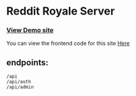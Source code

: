 # Reddit Royale Server

### [View Demo site]('https://reddit-royale.netlify.app/')

You can view the frontend code for this site [Here]('https://github.com/StevenMcHenry01/Reddit_Royale_Client')

## endpoints:

```
/api
/api/auth
/api/admin
```



